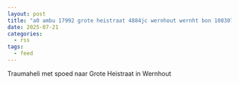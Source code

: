 ```yaml
---
layout: post
title: "a0 ambu 17992 grote heistraat 4884jc wernhout wernht bon 108307"
date: 2025-07-21
categories: 
  - rss
tags: 
  - feed
---
```


Traumaheli met spoed naar Grote Heistraat in Wernhout
